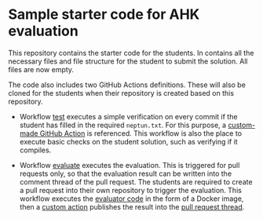 # Sample starter code for AHK evaluation

This repository contains the starter code for the students. In contains all the necessary files and file structure for the student to submit the solution. All files are now empty.

The code also includes two GitHub Actions definitions. These will also be cloned for the students when their repository is created based on this repository.

- Workflow [test](https://github.com/akosdudas/ahk-sample-startercode/blob/master/.github/workflows/test-commit.yml) executes a simple verification on every commit if the student has filled in the required `neptun.txt`. For this purpose, a [custom-made GitHub Action](https://github.com/akosdudas/ahk-action-neptuncheck) is referenced. This workflow is also the place to execute basic checks on the student solution, such as verifying if it compiles.

- Workflow [evaluate](https://github.com/akosdudas/ahk-sample-startercode/blob/master/.github/workflows/evaluate-pr.yml) executes the evaluation. This is triggered for pull requests only, so that the evaluation result can be written into the comment thread of the pull request. The students are required to create a pull request into their own repository to trigger the evaluation. This workflow executes the [evaluator code](https://github.com/akosdudas/ahk-sample-evaluator) in the form of a Docker image, then a [custom action](https://github.com/akosdudas/ahk-action-publish-result-pr) publishes the result into the [pull request thread](https://github.com/akosdudas/ahk-sample-studentsolution/pull/1).

